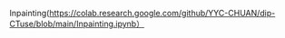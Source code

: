 Inpainting(https://colab.research.google.com/github/YYC-CHUAN/dip-CTuse/blob/main/Inpainting.ipynb）
